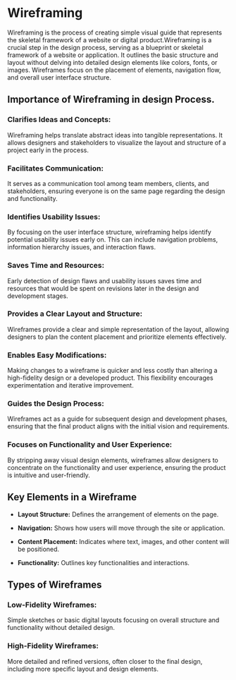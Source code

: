 # Wireframing

Wireframing is the process of creating simple visual guide that represents the skeletal framework of a website or digital product.Wireframing is a crucial step in the design process, serving as a blueprint or skeletal framework of a website or application. It outlines the basic structure and layout without delving into detailed design elements like colors, fonts, or images. Wireframes focus on the placement of elements, navigation flow, and overall user interface structure.

## Importance of Wireframing in design Process.

### Clarifies Ideas and Concepts:

Wireframing helps translate abstract ideas into tangible representations. It allows designers and stakeholders to visualize the layout and structure of a project early in the process.

### Facilitates Communication:

It serves as a communication tool among team members, clients, and stakeholders, ensuring everyone is on the same page regarding the design and functionality.

### Identifies Usability Issues:

By focusing on the user interface structure, wireframing helps identify potential usability issues early on. This can include navigation problems, information hierarchy issues, and interaction flaws.

### Saves Time and Resources:

Early detection of design flaws and usability issues saves time and resources that would be spent on revisions later in the design and development stages.

### Provides a Clear Layout and Structure:

Wireframes provide a clear and simple representation of the layout, allowing designers to plan the content placement and prioritize elements effectively.

### Enables Easy Modifications:

Making changes to a wireframe is quicker and less costly than altering a high-fidelity design or a developed product. This flexibility encourages experimentation and iterative improvement.

### Guides the Design Process:

Wireframes act as a guide for subsequent design and development phases, ensuring that the final product aligns with the initial vision and requirements.

### Focuses on Functionality and User Experience:

By stripping away visual design elements, wireframes allow designers to concentrate on the functionality and user experience, ensuring the product is intuitive and user-friendly.

## Key Elements in a Wireframe
- **Layout Structure:**
  Defines the arrangement of elements on the page.

- **Navigation:**
   Shows how users will move through the site or application.

- **Content Placement:**
  Indicates where text, images, and other content will be positioned.

- **Functionality:**
   Outlines key functionalities and interactions.

## Types of Wireframes

### Low-Fidelity Wireframes: 
Simple sketches or basic digital layouts focusing on overall structure and functionality without detailed design.

### High-Fidelity Wireframes:
More detailed and refined versions, often closer to the final design, including more specific layout and design elements.


